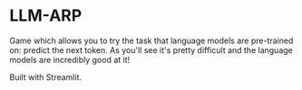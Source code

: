 # LLM-ARP

Game which allows you to try the task that language models are pre-trained on: predict the next token.
As you'll see it's pretty difficult and the language models are incredibly good at it!

Built with Streamlit.
